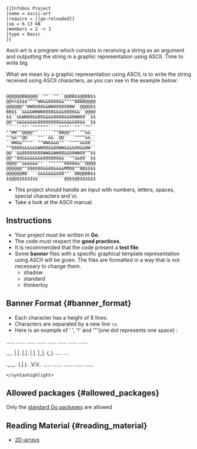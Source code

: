 ```{=mediawiki}
{{Infobox Project
|name = ascii-art
|require = [[go-reloaded]]
|xp = 6.13 kB
|members = 2 -> 3
|type = Basic
}}
```
Ascii-art is a program which consists in receiving a string as an
argument and outputting the string in a graphic representation using
ASCII. Time to write big.

What we mean by a graphic representation using ASCII, is to write the
string received using ASCII characters, as you can see in the example
below:

``` html5

@@@@@@BB@@@@``^^``^^``@@BB$$@@BB$$
@@%%$$$$^^^^WW&&8888&&^^""BBBB@@@@
@@@@@@""WW8888&&WW888888WW``@@@@$$
BB$$``&&&&WWWW8888&&&&8888&&``@@@@
$$``&&WW88&&88&&&&8888&&88WW88``$$
@@""&&&&&&&&88888888&&&&&&88&&``$$
``````^^``^^^^^^````""^^``^^``^^``
""WW^^@@@@^^``````^^BB@@^^``^^&&``
^^&&^^@@````^^``&&``@@````^^^^&&``
``WW&&^^""``^^WW&&&&""``^^^^&&88``
^^8888&&&&&&WW88&&88WW&&&&88&&WW``
@@``&&88888888WW&&WW88&&88WW88^^$$
@@""88&&&&&&&&888888&&``^^&&88``$$
@@@@^^&&&&&&""``^^^^^^8888&&^^@@@@
@@@@@@^^888888&&88&&&&MM88^^BB$$$$
@@@@@@BB````&&&&&&&&88""``BB@@BB$$
$$@@$$$$$$$$``````````@@$$@@$$$$$$
```

-   This project should handle an input with numbers, letters, spaces,
    special characters and \\n.
-   Take a look at the ASCII manual.

## Instructions

-   Your project must be written in **Go**.
-   The code must respect the **good practices**.
-   It is recommended that the code present a **test file**.
-   Some **banner** files with a specific graphical template
    representation using ASCII will be given. The files are formatted in
    a way that is not necessary to change them.
    -   shadow
    -   standard
    -   thinkertoy

## Banner Format {#banner_format}

-   Each character has a height of 8 lines.
-   Characters are separated by a new line `\n`.
-   Here is an example of \' \', \'!\' and \'\"\'(one dot represents one
    space) :

\...\... \...\... \...\... \...\... \...\... \...\... \...\... \...\...

.\_.. \|.\|. \|.\|. \|.\|. \|\_\|. (\_). \.... \....

.\_.\_.. (.\|.). .V.V.. \...\... \...\... \...\... \...\... \...\...

```{=html}
</syntaxhighlight>
```
## Allowed packages {#allowed_packages}

Only the [standard Go packages](Go_standard_library "wikilink") are
allowed

## Reading Material {#reading_material}

-   [2D-arrays](2D-arrays "wikilink")
